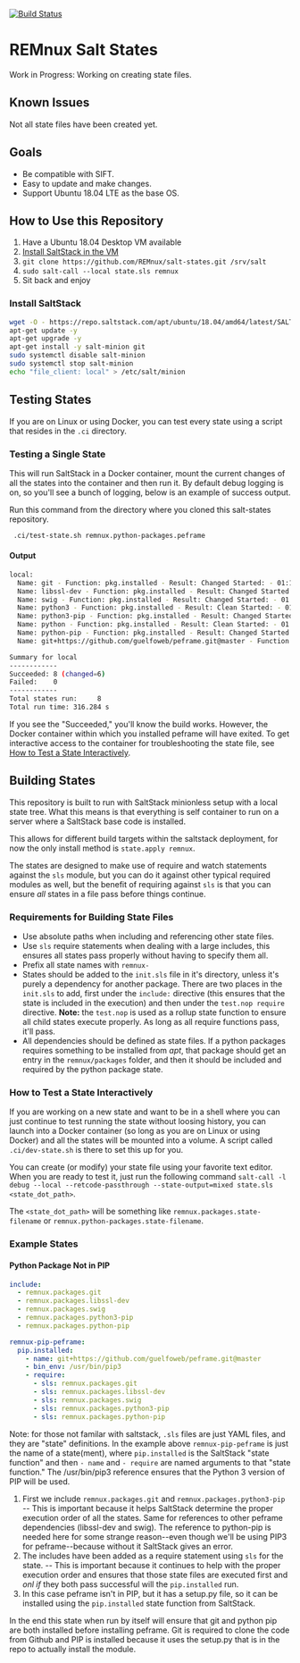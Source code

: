 [![Build Status](https://travis-ci.org/REMnux/salt-states.svg?branch=master)](https://travis-ci.org/REMnux/salt-states)

# REMnux Salt States

Work in Progress: Working on creating state files.

## Known Issues

Not all state files have been created yet.

## Goals

* Be compatible with SIFT.
* Easy to update and make changes.
* Support Ubuntu 18.04 LTE as the base OS.

## How to Use this Repository

1. Have a Ubuntu 18.04 Desktop VM available
2. [Install SaltStack in the VM](#install-saltstack)
3. `git clone https://github.com/REMnux/salt-states.git /srv/salt`
4. `sudo salt-call --local state.sls remnux`
5. Sit back and enjoy

### Install SaltStack

```bash
wget -O - https://repo.saltstack.com/apt/ubuntu/18.04/amd64/latest/SALTSTACK-GPG-KEY.pub | apt-key add -
apt-get update -y
apt-get upgrade -y
apt-get install -y salt-minion git 
sudo systemctl disable salt-minion
sudo systemctl stop salt-minion
echo "file_client: local" > /etc/salt/minion
```

## Testing States

If you are on Linux or using Docker, you can test every state using a script that resides in the `.ci` directory.

### Testing a Single State

This will run SaltStack in a Docker container, mount the current changes of all the states into the container and then run it. By default debug logging is on, so you'll see a bunch of logging, below is an example of success output.

Run this command from the directory where you cloned this salt-states repository.

```bash
 .ci/test-state.sh remnux.python-packages.peframe
```

#### Output
```bash
local:
  Name: git - Function: pkg.installed - Result: Changed Started: - 01:10:43.540606 Duration: 35394.214 ms
  Name: libssl-dev - Function: pkg.installed - Result: Changed Started: - 01:11:18.946678 Duration: 8377.478 ms
  Name: swig - Function: pkg.installed - Result: Changed Started: - 01:11:27.336325 Duration: 5725.027 ms
  Name: python3 - Function: pkg.installed - Result: Clean Started: - 01:11:33.071909 Duration: 862.358 ms
  Name: python3-pip - Function: pkg.installed - Result: Changed Started: - 01:11:33.934581 Duration: 172933.827 ms
  Name: python - Function: pkg.installed - Result: Clean Started: - 01:14:26.880151 Duration: 862.198 ms
  Name: python-pip - Function: pkg.installed - Result: Changed Started: - 01:14:27.742717 Duration: 58663.826 ms
  Name: git+https://github.com/guelfoweb/peframe.git@master - Function: pip.installed - Result: Changed Started: - 01:15:27.562448 Duration: 33464.807 ms

Summary for local
------------
Succeeded: 8 (changed=6)
Failed:    0
------------
Total states run:     8
Total run time: 316.284 s
```

If you see the "Succeeded," you'll know the build works. However, the Docker container within which you installed peframe will have exited. To get interactive access to the container for troubleshooting the state file, see [How to Test a State Interactively](#how-to-test-a-state-interactively).

## Building States
This repository is built to run with SaltStack minionless setup with a local state tree. What this means is that everything is self container to run on a server where a SaltStack base code is installed. 

This allows for different build targets within the saltstack deployment, for now the only install method is `state.apply remnux`.

The states are designed to make use of require and watch statements against the `sls` module, but you can do it against other typical required modules as well, but the benefit of requiring against `sls` is that you can ensure _all_ states in a file pass before things continue.

### Requirements for Building State Files

* Use absolute paths when including and referencing other state files.
* Use `sls` require statements when dealing with a large includes, this ensures all states pass properly without having to specify them all.
* Prefix all state names with `remnux-`
* States should be added to the `init.sls` file in it's directory, unless it's purely a dependency for another package. There are two places in the `init.sls` to add, first under the `include:` directive (this ensures that the state is included in the execution) and then under the `test.nop require` directive. **Note:** the `test.nop` is used as a rollup state function to ensure all child states execute properly. As long as all require functions pass, it'll pass.
* All dependencies should be defined as state files. If a python packages requires something to be installed from _apt_, that package should get an entry in the `remnux/packages` folder, and then it should be included and required by the python package state. 

### How to Test a State Interactively

If you are working on a new state and want to be in a shell where you can just continue to test running the state without loosing history, you can launch into a Docker container (so long as you are on Linux or using Docker) and all the states will be mounted into a volume. A script called `.ci/dev-state.sh` is there to set this up for you.

You can create (or modify) your state file using your favorite text editor. When you are ready to test it, just run the following command `salt-call -l debug --local --retcode-passthrough --state-output=mixed state.sls <state_dot_path>`.

The `<state_dot_path>` will be something like `remnux.packages.state-filename` or `remnux.python-packages.state-filename`.

### Example States

#### Python Package Not in PIP

```yaml
include:
  - remnux.packages.git
  - remnux.packages.libssl-dev
  - remnux.packages.swig
  - remnux.packages.python3-pip
  - remnux.packages.python-pip

remnux-pip-peframe:
  pip.installed:
    - name: git+https://github.com/guelfoweb/peframe.git@master
    - bin_env: /usr/bin/pip3
    - require:
      - sls: remnux.packages.git
      - sls: remnux.packages.libssl-dev
      - sls: remnux.packages.swig
      - sls: remnux.packages.python3-pip
      - sls: remnux.packages.python-pip
```

Note: for those not familar with saltstack, `.sls` files are just YAML files, and they are "state" definitions. In the example above `remnux-pip-peframe` is just the name of a state(ment), where `pip.installed` is the SaltStack "state function" and then `- name` and `- require` are named arguments to that "state function." The /usr/bin/pip3 reference ensures that the Python 3 version of PIP will be used.


1. First we include `remnux.packages.git` and `remnux.packages.python3-pip` -- This is important because it helps SaltStack determine the proper execution order of all the states. Same for references to other peframe dependencies (libssl-dev and swig). The reference to python-pip is needed here for some strange reason--even though we'll be using PIP3 for peframe--because without it SaltStack gives an error.
2. The includes have been added as a require statement using `sls` for the state. -- This is important because it continues to help with the proper execution order and ensures that those state files are executed first and _onl if_ they both pass successful will the `pip.installed` run.
3. In this case peframe isn't in PIP, but it has a setup.py file, so it can be installed using the `pip.installed` state function from SaltStack.

In the end this state when run by itself will ensure that git and python pip are both installed before installing peframe. Git is required to clone the code from Github and PIP is installed because it uses the setup.py that is in the repo to actually install the module.
